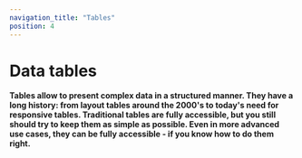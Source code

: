 ```yaml
---
navigation_title: "Tables"
position: 4
---
```


# Data tables

**Tables allow to present complex data in a structured manner. They have a long history: from layout tables around the 2000's to today's need for responsive tables. Traditional tables are fully accessible, but you still should try to keep them as simple as possible. Even in more advanced use cases, they can be fully accessible - if you know how to do them right.**
